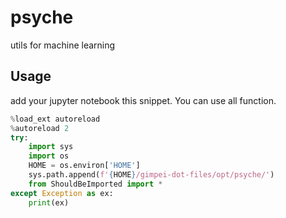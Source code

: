 # psyche
utils for machine learning 


## Usage
add your jupyter notebook this snippet.
You can use all function.

```python
%load_ext autoreload
%autoreload 2
try:
    import sys
	import os
	HOME = os.environ['HOME']
    sys.path.append(f'{HOME}/gimpei-dot-files/opt/psyche/')
    from ShouldBeImported import *
except Exception as ex:
    print(ex)
```
